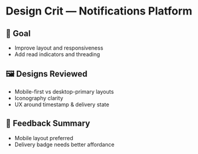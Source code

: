 # Design Crit — Notifications Platform

## 🎨 Goal

* Improve layout and responsiveness
* Add read indicators and threading

## 🖼 Designs Reviewed

* Mobile-first vs desktop-primary layouts
* Iconography clarity
* UX around timestamp & delivery state

## 🧠 Feedback Summary

* Mobile layout preferred
* Delivery badge needs better affordance